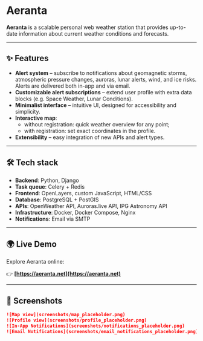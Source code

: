 # Aeranta

**Aeranta** is a scalable personal web weather station that provides up-to-date information about current weather conditions and forecasts.

---

## ✨ Features
- **Alert system** – subscribe to notifications about geomagnetic storms, atmospheric pressure changes, auroras, lunar alerts, wind, and ice risks. Alerts are delivered both in-app and via email.  
- **Customizable alert subscriptions** – extend user profile with extra data blocks (e.g. Space Weather, Lunar Conditions).  
- **Minimalist interface** – intuitive UI, designed for accessibility and simplicity.  
- **Interactive map**:
  - without registration: quick weather overview for any point;  
  - with registration: set exact coordinates in the profile.  
- **Extensibility** – easy integration of new APIs and alert types.  

---

## 🛠 Tech stack
- **Backend**: Python, Django  
- **Task queue**: Celery + Redis  
- **Frontend**: OpenLayers, custom JavaScript, HTML/CSS  
- **Database**: PostgreSQL + PostGIS  
- **APIs**: OpenWeather API, Auroras.live API, IPG Astronomy API  
- **Infrastructure**: Docker, Docker Compose, Nginx  
- **Notifications**: Email via SMTP  

---

## 🌍 Live Demo
Explore Aeranta online:

👉 **[https://aeranta.net](https://aeranta.net)**  

---

## 📸 Screenshots


```markdown
![Map view](screenshots/map_placeholder.png)
![Profile view](screenshots/profile_placeholder.png)
![In-App Notifications](screenshots/notifications_placeholder.png)
![Email Notifications](screenshots/email_notifications_placeholder.png)